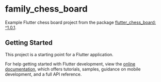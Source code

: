 # family_chess_board

Example Flutter chess board project from the package 
[flutter_chess_board: ^1.0.1](https://pub.dev/packages/flutter_chess_board/example).

## Getting Started

This project is a starting point for a Flutter application.


For help getting started with Flutter development, view the
[online documentation](https://docs.flutter.dev/), which offers tutorials,
samples, guidance on mobile development, and a full API reference.
